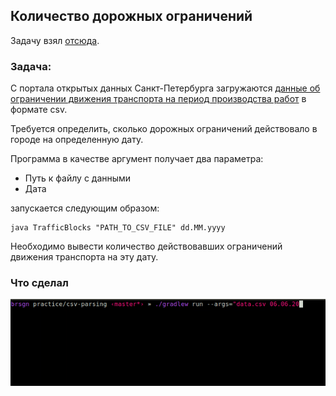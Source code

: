 ## Количество дорожных ограничений

Задачу взял [отсюда](https://habr.com/ru/post/440436/#final_exercises). 

### Задача:

С портала открытых данных Санкт-Петербурга загружаются [данные об ограничении движения транспорта на период производства работ](https://data.gov.spb.ru/opendata/7803032323-block_traffic/) в формате csv.

Требуется определить, сколько дорожных ограничений действовало в городе на определенную дату.

Программа в качестве аргумент получает два параметра:
- Путь к файлу с данными
- Дата

запускается следующим образом:

```
java TrafficBlocks "PATH_TO_CSV_FILE" dd.MM.yyyy
```

Необходимо вывести количество действовавших ограничений движения транспорта на эту дату.

### Что сделал

![](example.gif)